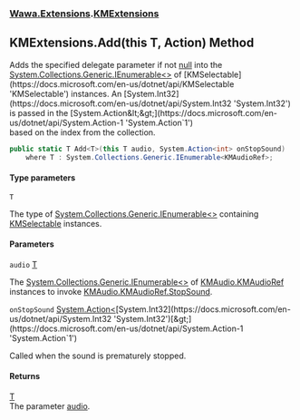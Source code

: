### [Wawa.Extensions](Wawa.Extensions.md 'Wawa.Extensions').[KMExtensions](KMExtensions.md 'Wawa.Extensions.KMExtensions')

## KMExtensions.Add<T>(this T, Action<int>) Method

Adds the specified delegate parameter if not [null](https://docs.microsoft.com/en-us/dotnet/csharp/language-reference/keywords/null 'https://docs.microsoft.com/en-us/dotnet/csharp/language-reference/keywords/null') into the [System.Collections.Generic.IEnumerable&lt;&gt;](https://docs.microsoft.com/en-us/dotnet/api/System.Collections.Generic.IEnumerable-1 'System.Collections.Generic.IEnumerable`1')  
of [KMSelectable](https://docs.microsoft.com/en-us/dotnet/api/KMSelectable 'KMSelectable') instances. An [System.Int32](https://docs.microsoft.com/en-us/dotnet/api/System.Int32 'System.Int32') is passed in the [System.Action&lt;&gt;](https://docs.microsoft.com/en-us/dotnet/api/System.Action-1 'System.Action`1')  
based on the index from the collection.

```csharp
public static T Add<T>(this T audio, System.Action<int> onStopSound)
    where T : System.Collections.Generic.IEnumerable<KMAudioRef>;
```
#### Type parameters

<a name='Wawa.Extensions.KMExtensions.Add_T_(thisT,System.Action_int_).T'></a>

`T`

The type of [System.Collections.Generic.IEnumerable&lt;&gt;](https://docs.microsoft.com/en-us/dotnet/api/System.Collections.Generic.IEnumerable-1 'System.Collections.Generic.IEnumerable`1') containing [KMSelectable](https://docs.microsoft.com/en-us/dotnet/api/KMSelectable 'KMSelectable') instances.
#### Parameters

<a name='Wawa.Extensions.KMExtensions.Add_T_(thisT,System.Action_int_).audio'></a>

`audio` [T](KMExtensions.Add.z+PDe2poeTChTT5gUgKGoQ.md#Wawa.Extensions.KMExtensions.Add_T_(thisT,System.Action_int_).T 'Wawa.Extensions.KMExtensions.Add<T>(this T, System.Action<int>).T')

The [System.Collections.Generic.IEnumerable&lt;&gt;](https://docs.microsoft.com/en-us/dotnet/api/System.Collections.Generic.IEnumerable-1 'System.Collections.Generic.IEnumerable`1') of [KMAudio.KMAudioRef](https://docs.microsoft.com/en-us/dotnet/api/KMAudio.KMAudioRef 'KMAudio.KMAudioRef')  
instances to invoke [KMAudio.KMAudioRef.StopSound](https://docs.microsoft.com/en-us/dotnet/api/KMAudio.KMAudioRef.StopSound 'KMAudio.KMAudioRef.StopSound').

<a name='Wawa.Extensions.KMExtensions.Add_T_(thisT,System.Action_int_).onStopSound'></a>

`onStopSound` [System.Action&lt;](https://docs.microsoft.com/en-us/dotnet/api/System.Action-1 'System.Action`1')[System.Int32](https://docs.microsoft.com/en-us/dotnet/api/System.Int32 'System.Int32')[&gt;](https://docs.microsoft.com/en-us/dotnet/api/System.Action-1 'System.Action`1')

Called when the sound is prematurely stopped.

#### Returns
[T](KMExtensions.Add.z+PDe2poeTChTT5gUgKGoQ.md#Wawa.Extensions.KMExtensions.Add_T_(thisT,System.Action_int_).T 'Wawa.Extensions.KMExtensions.Add<T>(this T, System.Action<int>).T')  
The parameter [audio](KMExtensions.Add.z+PDe2poeTChTT5gUgKGoQ.md#Wawa.Extensions.KMExtensions.Add_T_(thisT,System.Action_int_).audio 'Wawa.Extensions.KMExtensions.Add<T>(this T, System.Action<int>).audio').